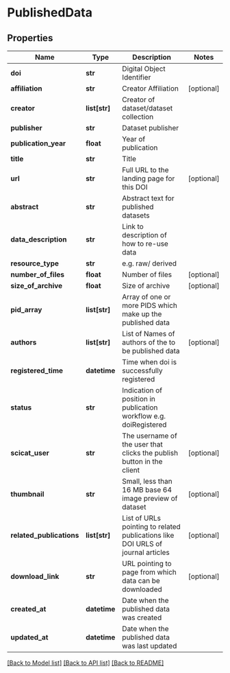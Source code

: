 # PublishedData

## Properties
Name | Type | Description | Notes
------------ | ------------- | ------------- | -------------
**doi** | **str** | Digital Object Identifier | 
**affiliation** | **str** | Creator Affiliation | [optional] 
**creator** | **list[str]** | Creator of dataset/dataset collection | 
**publisher** | **str** | Dataset publisher | 
**publication_year** | **float** | Year of publication  | 
**title** | **str** | Title | 
**url** | **str** | Full URL to the landing page for this DOI | [optional] 
**abstract** | **str** | Abstract text for published datasets | 
**data_description** | **str** | Link to description of how to re-use data | 
**resource_type** | **str** | e.g. raw/ derived | 
**number_of_files** | **float** | Number of files | [optional] 
**size_of_archive** | **float** | Size of archive | [optional] 
**pid_array** | **list[str]** | Array of one or more PIDS which make up the published data | 
**authors** | **list[str]** | List of Names of authors of the to be published data | [optional] 
**registered_time** | **datetime** | Time when doi is successfully registered | 
**status** | **str** | Indication of position in publication workflow e.g. doiRegistered | 
**scicat_user** | **str** | The username of the user that clicks the publish button in the client | [optional] 
**thumbnail** | **str** | Small, less than 16 MB base 64 image preview of dataset | [optional] 
**related_publications** | **list[str]** | List of URLs pointing to related publications like DOI URLS of journal articles | [optional] 
**download_link** | **str** | URL pointing to page from which data can be downloaded | [optional] 
**created_at** | **datetime** | Date when the published data was created | 
**updated_at** | **datetime** | Date when the published data was last updated | 

[[Back to Model list]](../README.md#documentation-for-models) [[Back to API list]](../README.md#documentation-for-api-endpoints) [[Back to README]](../README.md)


